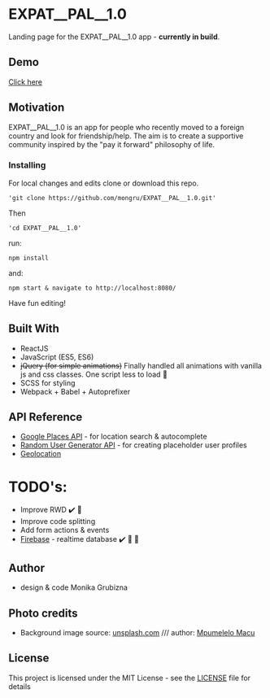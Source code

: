 # EXPAT__PAL__1.0

Landing page for the EXPAT__PAL__1.0 app - **currently in build**.

## Demo
[Click here](https://mongru.github.io/EXPAT__PAL__1.0/)

## Motivation

EXPAT__PAL__1.0 is an app for people who recently moved to a foreign country and look for friendship/help. The aim is to create a supportive community inspired by the "pay it forward" philosophy of life.

### Installing

For local changes and edits clone or download this repo.

```
'git clone https://github.com/mongru/EXPAT__PAL__1.0.git'
```

Then
```
'cd EXPAT__PAL__1.0'
```

run:

```
npm install
```

and:

```
npm start & navigate to http://localhost:8080/
```

Have fun editing!

## Built With

* ReactJS
* JavaScript (ES5, ES6)
* ~~jQuery (for simple animations)~~ Finally handled all animations with vanilla js and css classes. One script less to load :tada:
* SCSS for styling
* Webpack + Babel + Autoprefixer

## API Reference

* [Google Places API](https://developers.google.com/places/) - for location search & autocomplete
* [Random User Generator API](https://randomuser.me/) - for creating placeholder user profiles
* [Geolocation](https://developer.mozilla.org/en-US/docs/Web/API/Navigator/geolocation)

# TODO's:
* Improve RWD :heavy_check_mark: :tada:
* Improve code splitting
* Add form actions & events
* [Firebase](https://rometools.github.io/rome/) - realtime database :heavy_check_mark: :tada: :seedling:

## Author

* design & code Monika Grubizna

## Photo credits

* Background image source: [unsplash.com](https://unsplash.com/) /// author: [Mpumelelo Macu](www.mpumelelomacu.com)

## License

This project is licensed under the MIT License - see the [LICENSE](LICENSE) file for details
